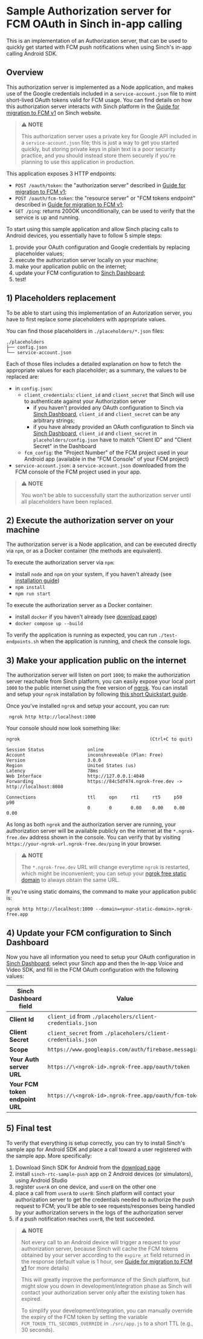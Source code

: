 # Sample Authorization server for FCM OAuth in Sinch in-app calling

This is an implementation of an Authorization server, that can be used to quickly get started with FCM push notifications when using Sinch's in-app calling Android SDK.

## Overview

This authorization server is implemented as a Node application, and makes use of the Google credentials included in a `service-account.json` file to mint short-lived OAuth tokens valid for FCM usage. You can find details on how this authorization server interacts with Sinch platform in the [Guide for migration to FCM v1](https://developers.sinch.com/docs/in-app-calling/android/migration-to-fcm-v1/) on Sinch website.

> ⚠️ **NOTE**
>
> This authorization server uses a private key for Google API included in a `service-account.json` file; this is just a way to get you started quickly, but storing private keys in plain text is a poor security practice, and you should instead store them securely if you're planning to use this application in production.

 This application exposes 3 HTTP endpoints:

* `POST /oauth/token`: the "authorization server" described in [Guide for migration to FCM v1](https://developers.sinch.com/docs/in-app-calling/android/migration-to-fcm-v1/);
* `POST /oauth/fcm-token`: the "resource server" or "FCM tokens endpoint" described in [Guide for migration to FCM v1](https://developers.sinch.com/docs/in-app-calling/android/migration-to-fcm-v1/);
* `GET /ping`: returns 200OK unconditionally, can be used to verify that the service is up and running.

To start using this sample application and allow Sinch placing calls to Android devices, you essentially have to follow 5 simple steps:

1. provide your OAuth configuration and Google credentials by replacing placeholder values;
2. execute the authorization server locally on your machine;
3. make your application public on the internet;
4. update your FCM configuration to [Sinch Dashboard](https://dashboard.sinch.com/voice/apps);
5. test!

## 1) Placeholders replacement

To be able to start using  this implementation of an Autorization server, you have to first replace some placeholders with appropriate values.

You can find those placeholders in `./placeholders/*.json` files:

```text
./placeholders
├── config.json
└── service-account.json
```

Each of those files includes a detailed explanation on how to fetch the appropriate values for each placeholder; as a summary, the values to be replaced are:

* in `config.json`:
  * `client_credentials`: `client_id` and `client_secret` that Sinch will use to authenticate against your Authorization server
    * if you haven't provided any OAuth configuration to Sinch via [Sinch Dashboard](https://dashboard.sinch.com/voice/apps), `client_id` and `client_secret` can be any arbitrary strings;
    * if you have already provided an OAuth configuration to Sinch via [Sinch Dashboard](https://dashboard.sinch.com/voice/apps), `client_id` and `client_secret` in `placeholders/config.json` have to match "Client ID" and "Client Secret" in the Dashboard
  * `fcm_config`: the "Project Number" of the FCM project used in your Android app (available in the "FCM Console" of your FCM project)
* `service-account.json`: a `service-account.json` downloaded from the FCM console of the FCM project used in your app.

> ⚠️ **NOTE**
>
> You won't be able to successfully start the authorization server until all placeholders have been replaced.

## 2) Execute the authorization server on your machine

The authorization server is a Node application, and can be executed directly via `npm`, or as a Docker container (the methods are equivalent).

To execute the authorization server via `npm`:

* install `node` and `npm` on your system, if you haven't already (see [installation guide](https://docs.npmjs.com/downloading-and-installing-node-js-and-npm))
* `npm install`
* `npm run start`

To execute the authorization server as a Docker container:

* install `docker` if you haven't already (see [download page](https://docs.docker.com/engine/install/))
* `docker compose up --build`

To verify the application is running as expected, you can run `./test-endpoints.sh` when the application is running, and check the console logs.

## 3) Make your application public on the internet

The authorization server will listen on port `1000`; to make the authorization server reachable from Sinch platform, you can easily expose your local port `1000` to the public internet using the free version of [ngrok](https://ngrok.com/). You can install and setup your `ngrok` installation by following [this short Quickstart guide](https://ngrok.com/docs/getting-started/).

Once you've installed `ngrok` and setup your account, you can run:

```plain
 ngrok http http://localhost:1000
```

Your console should now look something like:

```plain
ngrok                                                (Ctrl+C to quit)

Session Status                online
Account                       inconshreveable (Plan: Free)
Version                       3.0.0
Region                        United States (us)
Latency                       78ms
Web Interface                 http://127.0.0.1:4040
Forwarding                    https://84c5df474.ngrok-free.dev -> http://localhost:8080

Connections                   ttl     opn     rt1     rt5     p50     p90
                              0       0       0.00    0.00    0.00    0.00
```

As long as both `ngrok` and the authorization server are running, your authorization server will be available publicly on the internet at the `*.ngrok-free.dev` address shown in the console. You can verify that by visiting `https://your-ngrok-url.ngrok-free.dev/ping` in your browser.

> ⚠️ **NOTE**
>
> The `*.ngrok-free.dev` URL will change everytime `ngrok` is restarted, which might be inconvenient; you can setup your [ngrok free static domain](https://ngrok.com/blog-post/free-static-domains-ngrok-users) to always obtain the same URL.

If you're using static domains, the command to make your application public is:

```plain
ngrok http http://localhost:1000 --domain=<your-static-domain>.ngrok-free.app
```

## 4) Update your FCM configuration to Sinch Dashboard

Now you have all information you need to setup your OAuth configuration in [Sinch Dashboard](https://dashboard.sinch.com/voice/apps); select your Sinch app and then the In-app Voice and Video SDK, and fill in the FCM OAuth configuration with the following values:

| Sinch Dashboard field           | Value |
| ---                             | ---- |
| **Client Id**                   | `client_id` from `./placeholers/client-credentials.json` |
| **Client Secret**               | `client_secret` from `./placeholers/client-credentials.json` |
| **Scope**                       | `https://www.googleapis.com/auth/firebase.messaging` |
| **Your Auth server URL**        | `https://\<ngrok-id>.ngrok-free.app/oauth/token` |
| **Your FCM token endpoint URL** | `https://\<ngrok-id>.ngrok-free.app/oauth/fcm-token` |

## 5) Final test

To verify that everything is setup correctly, you can try to install Sinch's sample app for Android SDK and place a call toward a user registered with the sample app. More specifically:

1. Download Sinch SDK for Android from the [download page](https://developers.sinch.com/docs/in-app-calling/sdk-downloads/)
1. install `sinch-rtc-sample-push` app on 2 Android devices (or simulators), using Android Studio
1. register `userA` on one device, and `userB` on the other one
1. place a call from `userA` to `userB`: Sinch platform will contact your authorization server to get the credentials needed to authorize the push request to FCM; you'll be able to see requests/responses being handled by your authorization servers in the logs of the authorization server
1. if a push notification reaches `userB`, the test succeeded.

> ⚠️ **NOTE**
>
> Not every call to an Android device will trigger a request to your authorization server, because Sinch will cache the FCM tokens obtained by your server according to the `expire_at` field returned in the response (default value is 1 hour, see [Guide for migration to FCM v1](https://developers.sinch.com/docs/in-app-calling/android/migration-to-fcm-v1/#implementing-the-fcm-token-endpoint) for more details)
>
> This will greatly improve the performance of the Sinch platform, but might slow you down in development/integration phase as Sinch will contact your authorization server only after the existing token has expired.
>
> To simplify your development/integration, you can manually override the expiry of the FCM token by setting the variable `FCM_TOKEN_TTL_SECONDS_OVERRIDE` in `./src/app.js` to a short TTL (e.g., 30 seconds).
